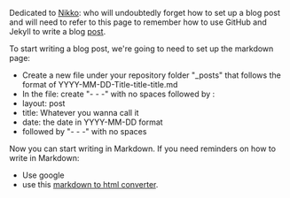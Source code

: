 Dedicated to [Nikko](https://nikkoong.github.io/about): who will undoubtedly forget how to set up a blog post and will need to refer to this page to remember how to use GitHub and Jekyll to write a blog [post](/blog). 

To start writing a blog post, we're going to need to set up the markdown page:
* Create a new file under your repository folder "\_posts" that follows the format of YYYY-MM-DD-Title-title-title.md
* In the file: create "- - -" with no spaces followed by :
* layout: post
* title: Whatever you wanna call it
* date: the date in YYYY-MM-DD format
* followed by "- - -" with no spaces

Now you can start writing in Markdown. If you need reminders on how to write in Markdown:
* Use google
* use this [markdown to html converter](https://markdowntohtml.com/).
